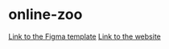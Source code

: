 # online-zoo

[Link to the Figma template](https://www.figma.com/file/jfEFwkXVj1WRq7sUHDr8os/PetStory-online)
[Link to the website](https://alexskir.github.io/online-zoo/)
